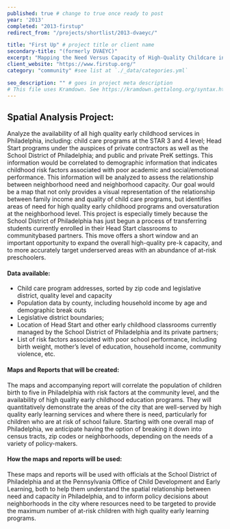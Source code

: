 ```yaml
---
published: true # change to true once ready to post
year: '2013'
completed: "2013-firstup"
redirect_from: "/projects/shortlist/2013-dvaeyc/"

title: "First Up" # project title or client name
secondary-title: "(formerly DVAEYC)"
excerpt: "Mapping the Need Versus Capacity of High-Quality Childcare in the Delaware Valley" # shows on project list page
client_website: "https://www.firstup.org/"
category: "community" #see list at `./_data/categories.yml`

seo_description: "" # goes in project meta description
# This file uses Kramdown. See https://kramdown.gettalong.org/syntax.html for syntax
---
```


## Spatial Analysis Project:
Analyze the availability of all high quality early childhood services in Philadelphia, including: child care programs at the STAR 3 and 4 level; Head Start programs under the auspices of private contractors as well as the School District of Philadelphia; and public and private PreK settings. This information would be correlated to demographic information that indicates childhood risk factors associated with poor academic and social/emotional performance. This information will be analyzed to assess the relationship between neighborhood need and neighborhood capacity. Our goal would be a map that not only provides a visual representation of the relationship between family income and quality of child care programs, but identifies areas of need for high quality early childhood programs and oversaturation at the neighborhood level. This project is especially timely because the School District of Philadelphia has just begun a process of transferring students currently enrolled in their Head Start classrooms to communitybased partners. This move offers a short window and an important opportunity to expand the overall high-quality pre-k capacity, and to more accurately target underserved areas with an abundance of at-risk preschoolers.

#### Data available:
- Child care program addresses, sorted by zip code and legislative district, quality level and capacity
- Population data by county, including household income by age and demographic break outs
- Legislative district boundaries;
- Location of Head Start and other early childhood classrooms currently managed by the School District of Philadelphia and its private partners;
- List of risk factors associated with poor school performance, including birth weight, mother’s level of education, household income, community violence, etc.

#### Maps and Reports that will be created:
The maps and accompanying report will correlate the population of children birth to five in Philadelphia with risk factors at the community level, and the availability of high quality early childhood education programs. They will quantitatively demonstrate the areas of the city that are well-served by high quality early learning services and where there is need, particularly for children who are at risk of school failure. Starting with one overall map of Philadelphia, we anticipate having the option of breaking it down into census tracts, zip codes or neighborhoods, depending on the needs of a variety of policy-makers.

#### How the maps and reports will be used:
These maps and reports will be used with officials at the School District of Philadelphia and at the Pennsylvania Office of Child Development and Early Learning, both to help them understand the spatial relationship between need and capacity in Philadelphia, and to inform policy decisions about neighborhoods in the city where resources need to be targeted to provide the maximum number of at-risk children with high quality early learning programs.
